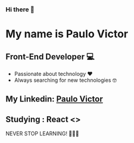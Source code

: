 ### Hi there 👋

# My name is Paulo Victor

## Front-End Developer 💻
  
  * Passionate about technology ❤️ 
  * Always searching for new technologies 🤓


 ## My Linkedin: [Paulo Victor](https://www.linkedin.com/in/paulo-victor-2406891a7/)

## Studying : React <>

  NEVER STOP LEARNING! 🚀🚀🚀

